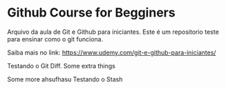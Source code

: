 # Github Course for Begginers

Arquivo da aula de Git e Github para iniciantes.
Este é um repositorio teste para ensinar como o git funciona.

Saiba mais no link: https://www.udemy.com/git-e-github-para-iniciantes/

Testando o Git Diff.
Some extra things

Some more
ahsufhasu
Testando o Stash
